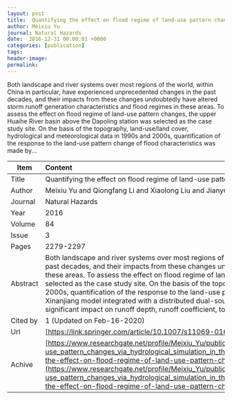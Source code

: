 ```yaml
---
layout: post
title:  Quantifying the effect on flood regime of land-use pattern changes via hydrological simulation in the upper Huaihe River basin, China
author: Meixiu Yu
journal: Natural Hazards
date:  2016-12-31 00:00:01 +0000
categories: [publication]
tags: 
header-image: 
permalink: 
---
```

Both landscape and river systems over most regions of the world, within China in particular, have experienced unprecedented changes in the past decades, and their impacts from these changes undoubtedly have altered storm runoff generation characteristics and flood regimes in these areas. To assess the effect on flood regime of land-use pattern changes, the upper Huaihe River basin above the Dapoling station was selected as the case study site. On the basis of the topography, land-use/land cover, hydrological and meteorological data in 1990s and 2000s, quantification of the response to the land-use pattern change of flood characteristics was made by...
<!--the above is the excerpt-->
<!--more-->
<!--the following is the text-->


| Item           | Content     |
| ---------------|:------------|
| Title          | Quantifying the effect on flood regime of land-use pattern changes via hydrological simulation in the upper Huaihe River basin, China     |
| Author         | Meixiu Yu and Qiongfang Li and Xiaolong Liu and Jianyun Zhang    |
| Journal        | Natural Hazards   |
| Year           | 2016      |
| Volume         | 84	   |
| Issue          | 3	   |
| Pages          | 2279-2297	   |
| Abstract       |  Both landscape and river systems over most regions of the world, within China in particular, have experienced unprecedented changes in the past decades, and their impacts from these changes undoubtedly have altered storm runoff generation characteristics and flood regimes in these areas. To assess the effect on flood regime of land-use pattern changes, the upper Huaihe River basin above the Dapoling station was selected as the case study site. On the basis of the topography, land-use/land cover, hydrological and meteorological data in 1990s and 2000s, quantification of the response to the land-use pattern change of flood characteristics was made by using the semi-distributed Xinanjiang model integrated with a distributed dual-source evapotranspiration model. The results revealed that land-use pattern change had significant impact on runoff depth, runoff coefficient, together with flood peak size …	 |
| Cited by			 | 1 (Updated on Feb-16-2020)   |
| Url  					 | [https://link.springer.com/article/10.1007/s11069-016-2552-1](https://link.springer.com/article/10.1007/s11069-016-2552-1)		   |
| Achive 	       | [https://www.researchgate.net/profile/Meixiu_Yu/publication/307557335_Quantifying_the_effect_on_flood_regime_of_land-use_pattern_changes_via_hydrological_simulation_in_the_upper_Huaihe_River_basin_China/links/5b163aacaca272d43b7ea7c0/Quantifying-the-effect-on-flood-regime-of-land-use-pattern-changes-via-hydrological-simulation-in-the-upper-Huaihe-River-basin-China.pdf](https://www.researchgate.net/profile/Meixiu_Yu/publication/307557335_Quantifying_the_effect_on_flood_regime_of_land-use_pattern_changes_via_hydrological_simulation_in_the_upper_Huaihe_River_basin_China/links/5b163aacaca272d43b7ea7c0/Quantifying-the-effect-on-flood-regime-of-land-use-pattern-changes-via-hydrological-simulation-in-the-upper-Huaihe-River-basin-China.pdf)		 |

